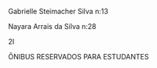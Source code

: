 Gabrielle Steimacher Silva n:13

Nayara Arrais da Silva n:28

2I

ÔNIBUS RESERVADOS PARA ESTUDANTES

